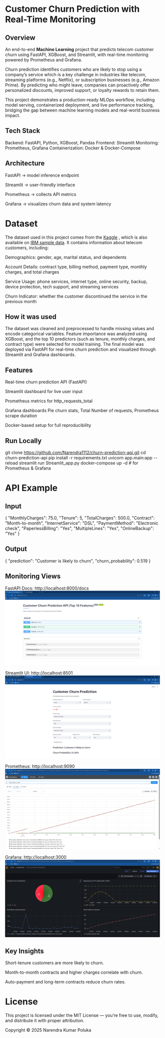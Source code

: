 # Customer Churn Prediction with Real-Time Monitoring

## Overview

An end-to-end **Machine Learning** project that predicts telecom customer churn using FastAPI, XGBoost, and Streamlit, with real-time monitoring powered by Prometheus and Grafana.

Churn prediction identifies customers who are likely to stop using a company’s service which is a key challenge in industries like telecom, streaming platforms (e.g., Netflix), or subscription businesses (e.g., Amazon Prime). By predicting who might leave, companies can proactively offer personalized discounts, improved support, or loyalty rewards to retain them.

This project demonstrates a production-ready MLOps workflow, including model serving, containerized deployment, and live performance tracking, bridging the gap between machine learning models and real-world business impact.

## Tech Stack

Backend: FastAPI, Python, XGBoost, Pandas
Frontend: Streamlit
Monitoring: Prometheus, Grafana
Containerization: Docker & Docker-Compose

## Architecture

FastAPI → model inference endpoint

Streamlit → user-friendly interface

Prometheus → collects API metrics

Grafana → visualizes churn data and system latency

# Dataset

The dataset used in this project comes from the [Kaggle](https://www.kaggle.com/datasets/yeanzc/telco-customer-churn-ibm-dataset)
, which is also available on [IBM sample data](https://www.ibm.com/docs/en/cognos-analytics/11.1.0?).
It contains information about telecom customers, including:

Demographics: gender, age, marital status, and dependents

Account Details: contract type, billing method, payment type, monthly charges, and total charges

Service Usage: phone services, internet type, online security, backup, device protection, tech support, and streaming services

Churn Indicator: whether the customer discontinued the service in the previous month

## How it was used

The dataset was cleaned and preprocessed to handle missing values and encode categorical variables. Feature importance was analyzed using XGBoost, and the top 10 predictors (such as tenure, monthly charges, and contract type) were selected for model training. The final model was deployed via FastAPI for real-time churn prediction and visualized through Streamlit and Grafana dashboards.

## Features

Real-time churn prediction API (FastAPI)

Streamlit dashboard for live user input

Prometheus metrics for http_requests_total

Grafana dashboards Pie churn stats, Total Number of requests, Prometheus scrape duration

Docker-based setup for full reproducibility

## Run Locally
git clone https://github.com/Narendra1112/churn-prediction-api.git
cd churn-prediction-api
pip install -r requirements.txt
uvicorn app.main:app --reload
streamlit run Streamlit_app.py
docker-compose up -d   # for Prometheus & Grafana

# API Example

## Input

{
  "MonthlyCharges": 75.0,
  "Tenure": 5,
  "TotalCharges": 500.0,
  "Contract": "Month-to-month",
  "InternetService": "DSL",
  "PaymentMethod": "Electronic check",
  "PaperlessBilling": "Yes",
  "MultipleLines": "Yes",
  "OnlineBackup": "Yes"
}


## Output

{
  "prediction": "Customer is likely to churn",
  "churn_probability": 0.519
}

## Monitoring Views

FastAPI Docs: http://localhost:8000/docs
![image](https://github.com/Narendra1112/churn-prediction-api/blob/main/assets/Fastapi_docs.png)

Streamlit UI: http://localhost:8501
![image](https://github.com/Narendra1112/churn-prediction-api/blob/main/assets/Streamlit_UI.png)

Prometheus: http://localhost:9090
![image](https://github.com/Narendra1112/churn-prediction-api/blob/main/assets/Prometheus.png)

Grafana: http://localhost:3000
![image](https://github.com/Narendra1112/churn-prediction-api/blob/main/assets/Grafana_dashboard.png)


## Key Insights

Short-tenure customers are more likely to churn.

Month-to-month contracts and higher charges correlate with churn.

Auto-payment and long-term contracts reduce churn rates.

# License

This project is licensed under the MIT License — you’re free to use, modify, and distribute it with proper attribution.

Copyright © 2025 Narendra Kumar Poluka
